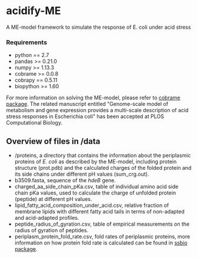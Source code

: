 # acidify-ME
A ME-model framework to simulate the response of E. coli under acid stress

### Requirements

* python == 2.7
* pandas >= 0.21.0
* numpy >= 1.13.3
* cobrame >= 0.0.8
* cobrapy == 0.5.11
* biopython >= 1.60

For more information on solving the ME-model, please refer to [cobrame package](https://github.com/SBRG/cobrame). The related manuscript entitled "Genome-scale model of metabolism and gene expression provides a multi-scale description of acid stress responses in Escherichia coli" has been accepted at PLOS Computational Biology.

## Overview of files in /data
* /proteins, a directory that contains the information about the periplasmic proteins of *E. coli* as described by the ME-model, including protein structure (prot.pdb) and the calculated charges of the folded protein and its side chains under different pH values (sum_crg.out).
* b3509.fasta, sequence of the *hdeB* gene.
* charged_aa_side_chain_pKa.csv, table of individual amino acid side chain pKa values, used to calculate the charge of unfolded protein (peptide) at different pH values.
* lipid_fatty_acid_composition_under_acid.csv, relative fraction of membrane lipids with different fatty acid tails in terms of non-adapted and acid-adapted profiles.
* peptide_radius_of_gyration.csv, table of empirical measurements on the radius of gyration of peptides.
* periplasm_protein_fold_rate.csv, fold rates of periplasmic proteins, more information on how protein fold rate is calculated can be found in [ssbio package](https://github.com/SBRG/cobrame).
